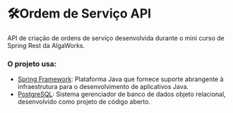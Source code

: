 # 🛠Ordem de Serviço API
API de criação de ordens de serviço desenvolvida durante o mini curso de Spring Rest da AlgaWorks.

### O projeto usa:
* [Spring Framework]: Plataforma Java que fornece suporte abrangente à infraestrutura para o desenvolvimento de aplicativos Java.
* [PostgreSQL]: Sistema gerenciador de banco de dados objeto relacional, desenvolvido como projeto de código aberto.


[Spring Framework]: <https://spring.io/projects/spring-framework>
[PostgreSQL]: <https://www.postgresql.org>
